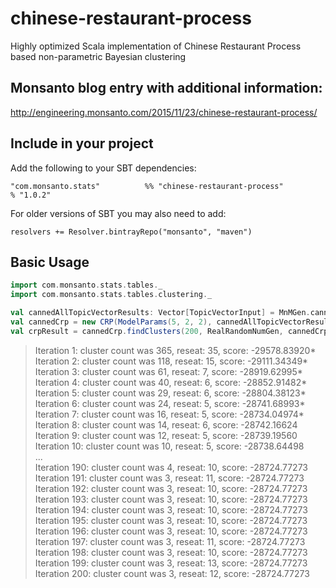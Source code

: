 # chinese-restaurant-process

Highly optimized Scala implementation of Chinese Restaurant Process based
non-parametric Bayesian clustering

## Monsanto blog entry with additional information:

http://engineering.monsanto.com/2015/11/23/chinese-restaurant-process/

## Include in your project

Add the following to your SBT dependencies:

`"com.monsanto.stats"          %% "chinese-restaurant-process"                 % "1.0.2"`

For older versions of SBT you may also need to add:

`resolvers += Resolver.bintrayRepo("monsanto", "maven")`

## Basic Usage

```scala
import com.monsanto.stats.tables._
import com.monsanto.stats.tables.clustering._

val cannedAllTopicVectorResults: Vector[TopicVectorInput] = MnMGen.cannedData
val cannedCrp = new CRP(ModelParams(5, 2, 2), cannedAllTopicVectorResults)
val crpResult = cannedCrp.findClusters(200, RealRandomNumGen, cannedCrp.selectCluster)
```

>Iteration 1: cluster count was 365, reseat: 35, score: -29578.83920*  
>Iteration 2: cluster count was 118, reseat: 15, score: -29111.34349*  
>Iteration 3: cluster count was 61, reseat: 7, score: -28919.62995*  
>Iteration 4: cluster count was 40, reseat: 6, score: -28852.91482*  
>Iteration 5: cluster count was 29, reseat: 6, score: -28804.38123*  
>Iteration 6: cluster count was 24, reseat: 5, score: -28741.68993*  
>Iteration 7: cluster count was 16, reseat: 5, score: -28734.04974*  
>Iteration 8: cluster count was 14, reseat: 6, score: -28742.16624  
>Iteration 9: cluster count was 12, reseat: 5, score: -28739.19560  
>Iteration 10: cluster count was 10, reseat: 5, score: -28738.64498  
>...  
>Iteration 190: cluster count was 4, reseat: 10, score: -28724.77273  
>Iteration 191: cluster count was 3, reseat: 11, score: -28724.77273  
>Iteration 192: cluster count was 3, reseat: 10, score: -28724.77273  
>Iteration 193: cluster count was 3, reseat: 10, score: -28724.77273  
>Iteration 194: cluster count was 3, reseat: 10, score: -28724.77273  
>Iteration 195: cluster count was 3, reseat: 10, score: -28724.77273  
>Iteration 196: cluster count was 3, reseat: 10, score: -28724.77273  
>Iteration 197: cluster count was 3, reseat: 11, score: -28724.77273  
>Iteration 198: cluster count was 3, reseat: 10, score: -28724.77273  
>Iteration 199: cluster count was 3, reseat: 13, score: -28724.77273  
>Iteration 200: cluster count was 3, reseat: 12, score: -28724.77273  

